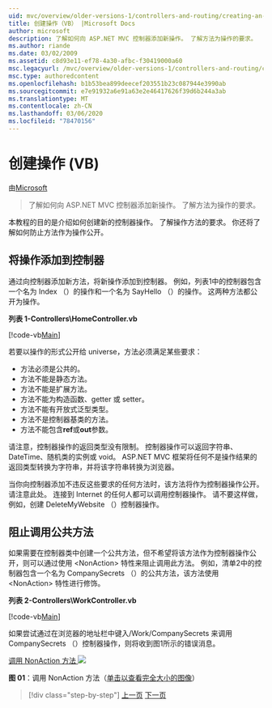 ```yaml
---
uid: mvc/overview/older-versions-1/controllers-and-routing/creating-an-action-vb
title: 创建操作（VB） |Microsoft Docs
author: microsoft
description: 了解如何向 ASP.NET MVC 控制器添加新操作。 了解方法为操作的要求。
ms.author: riande
ms.date: 03/02/2009
ms.assetid: c8d93e11-ef78-4a30-afbc-f30419000a60
msc.legacyurl: /mvc/overview/older-versions-1/controllers-and-routing/creating-an-action-vb
msc.type: authoredcontent
ms.openlocfilehash: b1b53bea899deecef203551b23c087944e3990ab
ms.sourcegitcommit: e7e91932a6e91a63e2e46417626f39d6b244a3ab
ms.translationtype: MT
ms.contentlocale: zh-CN
ms.lasthandoff: 03/06/2020
ms.locfileid: "78470156"
---
```

# <a name="creating-an-action-vb"></a>创建操作 (VB)

由[Microsoft](https://github.com/microsoft)

> 了解如何向 ASP.NET MVC 控制器添加新操作。 了解方法为操作的要求。

本教程的目的是介绍如何创建新的控制器操作。 了解操作方法的要求。 你还将了解如何防止方法作为操作公开。

## <a name="adding-an-action-to-a-controller"></a>将操作添加到控制器

通过向控制器添加新方法，将新操作添加到控制器。 例如，列表1中的控制器包含一个名为 Index （）的操作和一个名为 SayHello （）的操作。 这两种方法都公开为操作。

**列表 1-Controllers\HomeController.vb**

[!code-vb[Main](creating-an-action-vb/samples/sample1.vb)]

若要以操作的形式公开给 universe，方法必须满足某些要求：

- 方法必须是公共的。
- 方法不能是静态方法。
- 方法不能是扩展方法。
- 方法不能为构造函数、getter 或 setter。
- 方法不能有开放式泛型类型。
- 方法不是控制器基类的方法。
- 方法不能包含**ref**或**out**参数。

请注意，控制器操作的返回类型没有限制。 控制器操作可以返回字符串、DateTime、随机类的实例或 void。 ASP.NET MVC 框架将任何不是操作结果的返回类型转换为字符串，并将该字符串转换为浏览器。

当你向控制器添加不违反这些要求的任何方法时，该方法将作为控制器操作公开。 请注意此处。 连接到 Internet 的任何人都可以调用控制器操作。 请不要这样做，例如，创建 DeleteMyWebsite （）控制器操作。

## <a name="preventing-a-public-method-from-being-invoked"></a>阻止调用公共方法

如果需要在控制器类中创建一个公共方法，但不希望将该方法作为控制器操作公开，则可以通过使用 &lt;NonAction&gt; 特性来阻止调用此方法。 例如，清单2中的控制器包含一个名为 CompanySecrets （）的公共方法，该方法使用 &lt;NonAction&gt; 特性进行修饰。

**列表 2-Controllers\WorkController.vb**

[!code-vb[Main](creating-an-action-vb/samples/sample2.vb)]

如果尝试通过在浏览器的地址栏中键入/Work/CompanySecrets 来调用 CompanySecrets （）控制器操作，则将收到图1所示的错误消息。

[调用 NonAction 方法 ![](creating-an-action-vb/_static/image1.jpg)](creating-an-action-vb/_static/image1.png)

**图 01**：调用 NonAction 方法（[单击以查看完全大小的图像](creating-an-action-vb/_static/image2.png)）

> [!div class="step-by-step"]
> [上一页](creating-a-controller-vb.md)
> [下一页](aspnet-mvc-controllers-overview-cs.md)
